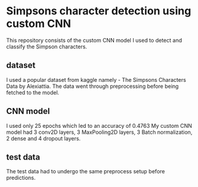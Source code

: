 # Simpsons character detection using custom CNN

This repository consists of the custom CNN model I used to detect and classify the Simpson characters. 

## dataset

I used a popular dataset from kaggle namely - The Simpsons Characters Data by Alexiattia. 
The data went through preprocessing before being fetched to the model. 


## CNN model

I used only 25 epochs which led to an accuracy of 0.4763
My custom CNN model had 3 conv2D layers, 3 MaxPooling2D layers, 3 Batch normalization, 2 dense and 4 dropout layers.

## test data

The test data had to undergo the same preprocess setup before predictions.


